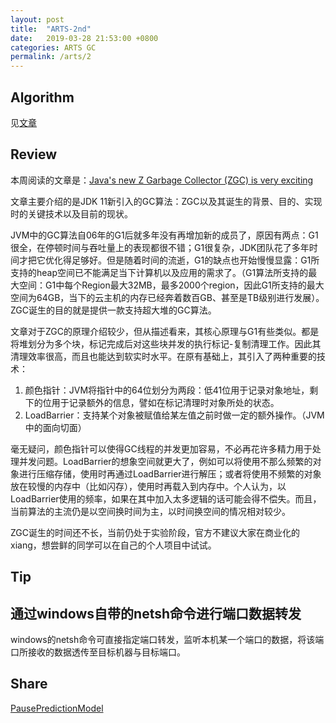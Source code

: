```yaml
---
layout: post
title:  "ARTS-2nd"
date:   2019-03-28 21:53:00 +0800
categories: ARTS GC
permalink: /arts/2
---
```


## Algorithm

见[文章](../../leetcode/304)

## Review

本周阅读的文章是：[Java's new Z Garbage Collector (ZGC) is very exciting](https://www.opsian.com/blog/javas-new-zgc-is-very-exciting/)

文章主要介绍的是JDK 11新引入的GC算法：ZGC以及其诞生的背景、目的、实现时的关键技术以及目前的现状。

JVM中的GC算法自06年的G1后就多年没有再增加新的成员了，原因有两点：G1很全，在停顿时间与吞吐量上的表现都很不错；G1很复杂，JDK团队花了多年时间才把它优化得足够好。但是随着时间的流逝，G1的缺点也开始慢慢显露：G1所支持的heap空间已不能满足当下计算机以及应用的需求了。（G1算法所支持的最大空间：G1中每个Region最大32MB，最多2000个region，因此G1所支持的最大空间为64GB，当下的云主机的内存已经奔着数百GB、甚至是TB级别进行发展）。ZGC诞生的目的就是提供一款支持超大堆的GC算法。

文章对于ZGC的原理介绍较少，但从描述看来，其核心原理与G1有些类似。都是将堆划分为多个块，标记完成后对这些块并发的执行标记-复制清理工作。因此其清理效率很高，而且也能达到软实时水平。在原有基础上，其引入了两种重要的技术：

1. 颜色指针：JVM将指针中的64位划分为两段：低41位用于记录对象地址，剩下的位用于记录额外的信息，譬如在标记清理时对象所处的状态。
2. LoadBarrier：支持某个对象被赋值给某左值之前时做一定的额外操作。（JVM中的面向切面）

毫无疑问，颜色指针可以使得GC线程的并发更加容易，不必再花许多精力用于处理并发问题。LoadBarrier的想象空间就更大了，例如可以将使用不那么频繁的对象进行压缩存储，使用时再通过LoadBarrier进行解压；或者将使用不频繁的对象放在较慢的内存中（比如闪存），使用时再载入到内存中。个人认为，以LoadBarrier使用的频率，如果在其中加入太多逻辑的话可能会得不偿失。而且，当前算法的主流仍是以空间换时间为主，以时间换空间的情况相对较少。

ZGC诞生的时间还不长，当前仍处于实验阶段，官方不建议大家在商业化的xiang，想尝鲜的同学可以在自己的个人项目中试试。

## Tip

## 通过windows自带的netsh命令进行端口数据转发
windows的netsh命令可直接指定端口转发，监听本机某一个端口的数据，将该端口所接收的数据透传至目标机器与目标端口。

## Share

[PausePredictionModel](../../jvm/g1/PausePredictionModel)